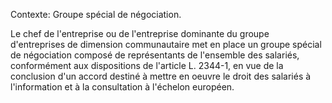 Contexte: Groupe spécial de négociation.

Le chef de l'entreprise ou de l'entreprise dominante du groupe d'entreprises de dimension communautaire met en place un groupe spécial de négociation composé de représentants de l'ensemble des salariés, conformément aux dispositions de l'article L. 2344-1, en vue de la conclusion d'un accord destiné à mettre en oeuvre le droit des salariés à l'information et à la consultation à l'échelon européen.